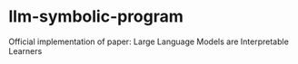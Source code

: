 # llm-symbolic-program
Official implementation of paper: Large Language Models are Interpretable Learners
